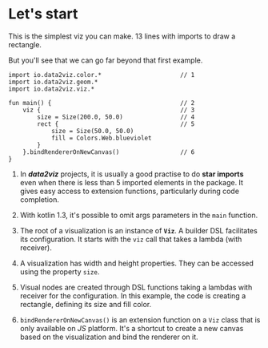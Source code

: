 # Let's start

This is the simplest viz you can make. 13 lines with imports to draw a rectangle. 

But you'll see that we can go far beyond that first example.


```height=50
import io.data2viz.color.*						// 1
import io.data2viz.geom.*
import io.data2viz.viz.*

fun main() {									// 2
    viz {										// 3
        size = Size(200.0, 50.0)				// 4
        rect {									// 5
            size = Size(50.0, 50.0)
            fill = Colors.Web.blueviolet
        }
    }.bindRendererOnNewCanvas()					// 6
}
```

 1. In ***data2viz*** projects, it is usually a good practise to do **star imports** even
when there is less than 5 imported elements in the package. It gives easy access to extension
functions, particularly during code completion.

 2. With kotlin 1.3, it's possible to omit args parameters in the `main` function.

 3. The root of a visualization is an instance of **`Viz`**. A builder DSL facilitates 
 its configuration. It starts with the `viz` call that takes a lambda (with receiver).

 4. A visualization has width and height properties. They can be accessed using the 
property `size`.

 5. Visual nodes are created through DSL functions  taking a lambdas with receiver for 
 the configuration. In this example, the code is creating a rectangle, defining its size
and fill color.

 6. `bindRendererOnNewCanvas()` is an extension function on a `Viz` class that 
 is only available on *JS* platform. It's a shortcut to create a new canvas 
 based on the visualization and bind the renderer on it.
